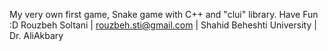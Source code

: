 My very own first game, Snake game with C++ and "clui" library.
Have Fun :D
Rouzbeh Soltani | rouzbeh.sti@gmail.com | Shahid Beheshti University | Dr. AliAkbary
